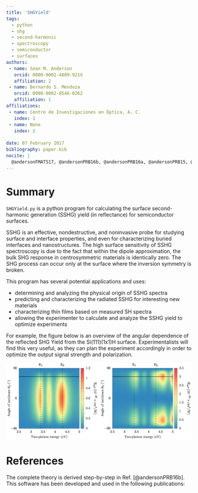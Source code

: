 ```yaml
---
title: 'SHGYield'
tags:
  - python
  - shg
  - second-harmonic
  - spectroscopy
  - semiconductor
  - surfaces
authors:
 - name: Sean M. Anderson
   orcid: 0000-0002-4809-921X
   affiliation: 2
 - name: Bernardo S. Mendoza
   orcid: 0000-0002-8546-0262
   affiliation: 1
affiliations:
 - name: Centro de Investigaciones en Óptica, A. C.
   index: 1
 - name: None
   index: 2

date: 07 February 2017
bibliography: paper.bib
nocite: |
  @andersonFMATS17, @andersonPRB16b, @andersonPRB16a, @andersonPRB15, @andersonARXIV16, @andersonthesis
---
```


# Summary

`SHGYield.py` is a python program for calculating the surface second-harmonic generation (SSHG) yield (in reflectance) for semiconductor surfaces.

SSHG is an effective, nondestructive, and noninvasive probe for studying surface and interface properties, and even for characterizing buried interfaces and nanostructures. The high surface sensitivity of SSHG spectroscopy is due to the fact that within the dipole approximation, the bulk SHG response in centrosymmetric materials is identically zero. The SHG process can occur only at the surface where the inversion symmetry is broken.

This program has several potential applications and uses:

- determining and analyzing the physical origin of SSHG spectra  
- predicting and characterizing the radiated SSHG for interesting new materials  
- characterizing thin films based on measured SH spectra  
- allowing the experimenter to calculate and analyze the SSHG yield to optimize experiments  

For example, the figure below is an overview of the angular dependence of the reflected SHG Yield from the Si(111)(1x1)H surface. Experimentalists will find this very useful, as they can plan the experiment accordingly in order to optimize the output signal strength and polarization.

![An overview of the angular dependence of the SHG Yield for the Si(111)(1x1)H surface](../example/figures/3D-Si1x1.png)


# References

The complete theory is derived step-by-step in Ref. [@andersonPRB16b]. This software has been developed and used in the following publications:
